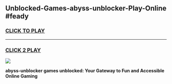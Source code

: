 
## Unblocked-Games-abyss-unblocker-Play-Online #feady
<h3>
<a href="https://news.freeplayer.one?title=abyss-unblocker&ref=3">CLICK TO PLAY</a></h3>
<hr>

<h3>
<a href="https://news.freeplayer.one?title=abyss-unblocker&ref=3">CLICK 2 PLAY</a>
  
</h3>

<a href="https://news.freeplayer.one?title=abyss-unblocker&ref=3"><img src="https://clearcache.store/games.png"></a>


**abyss-unblocker games unblocked: Your Gateway to Fun and Accessible Online Gaming**
